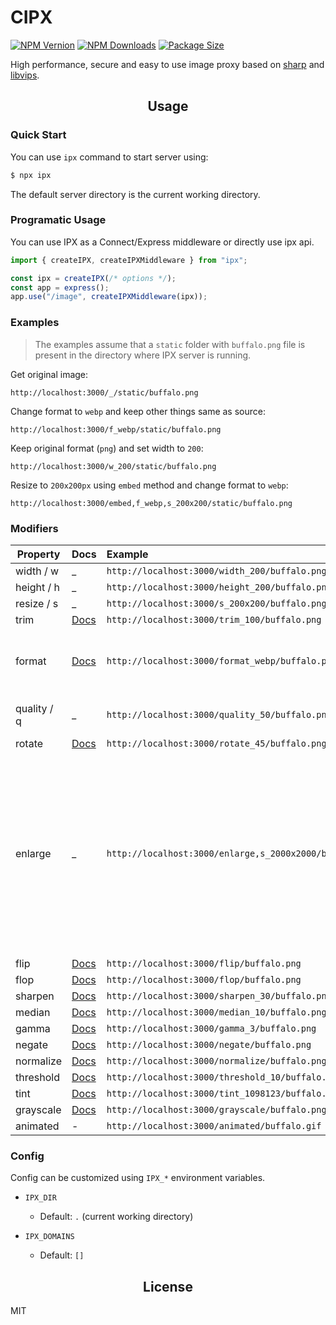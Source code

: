 # CIPX

[![NPM Vernion](https://flat.badgen.net/npm/v/ipx)](https://www.npmjs.com/package/ipx)
[![NPM Downloads](https://flat.badgen.net/npm/dt/ipx)](https://www.npmjs.com/package/ipx)
[![Package Size](https://flat.badgen.net/packagephobia/install/ipx)](https://packagephobia.now.sh/result?p=ipx)

High performance, secure and easy to use image proxy based on [sharp](https://github.com/lovell/sharp) and [libvips](https://github.com/libvips/libvips).

<h2 align="center">Usage</h2>

### Quick Start

You can use `ipx` command to start server using:

```bash
$ npx ipx
```

The default server directory is the current working directory.

### Programatic Usage

You can use IPX as a Connect/Express middleware or directly use ipx api.

```js
import { createIPX, createIPXMiddleware } from "ipx";

const ipx = createIPX(/* options */);
const app = express();
app.use("/image", createIPXMiddleware(ipx));
```

### Examples

> The examples assume that a `static` folder with `buffalo.png` file is present in the directory where IPX server is running.

Get original image:

`http://localhost:3000/_/static/buffalo.png`

Change format to `webp` and keep other things same as source:

`http://localhost:3000/f_webp/static/buffalo.png`

Keep original format (`png`) and set width to `200`:

`http://localhost:3000/w_200/static/buffalo.png`

Resize to `200x200px` using `embed` method and change format to `webp`:

`http://localhost:3000/embed,f_webp,s_200x200/static/buffalo.png`

### Modifiers

| Property    | Docs                                                            | Example                                                 | Comments                                                                                                                                                          |
| ----------- | :-------------------------------------------------------------- | :------------------------------------------------------ | :---------------------------------------------------------------------------------------------------------------------------------------------------------------- |
| width / w   | \_                                                              | `http://localhost:3000/width_200/buffalo.png`           |
| height / h  | \_                                                              | `http://localhost:3000/height_200/buffalo.png`          |
| resize / s  | \_                                                              | `http://localhost:3000/s_200x200/buffalo.png`           |
| trim        | [Docs](https://sharp.pixelplumbing.com/api-resize#trim)         | `http://localhost:3000/trim_100/buffalo.png`            |
| format      | [Docs](https://sharp.pixelplumbing.com/api-output#toformat)     | `http://localhost:3000/format_webp/buffalo.png`         | Supported format: `jpg`, `jpeg`, `png`, `webp`, `avif`, `gif`, `heif`                                                                                             |
| quality / q | \_                                                              | `http://localhost:3000/quality_50/buffalo.png`          | Accepted values: 0 to 100                                                                                                                                         |
| rotate      | [Docs](https://sharp.pixelplumbing.com/api-operation#rotate)    | `http://localhost:3000/rotate_45/buffalo.png`           |
| enlarge     | \_                                                              | `http://localhost:3000/enlarge,s_2000x2000/buffalo.png` | Allow the image to be upscaled. By default the returned image will never be larger than the source in any dimension, while preserving the requested aspect ratio. |
| flip        | [Docs](https://sharp.pixelplumbing.com/api-operation#flip)      | `http://localhost:3000/flip/buffalo.png`                |
| flop        | [Docs](https://sharp.pixelplumbing.com/api-operation#flop)      | `http://localhost:3000/flop/buffalo.png`                |
| sharpen     | [Docs](https://sharp.pixelplumbing.com/api-operation#sharpen)   | `http://localhost:3000/sharpen_30/buffalo.png`          |
| median      | [Docs](https://sharp.pixelplumbing.com/api-operation#median)    | `http://localhost:3000/median_10/buffalo.png`           |
| gamma       | [Docs](https://sharp.pixelplumbing.com/api-operation#gamma)     | `http://localhost:3000/gamma_3/buffalo.png`             |
| negate      | [Docs](https://sharp.pixelplumbing.com/api-operation#negate)    | `http://localhost:3000/negate/buffalo.png`              |
| normalize   | [Docs](https://sharp.pixelplumbing.com/api-operation#normalize) | `http://localhost:3000/normalize/buffalo.png`           |
| threshold   | [Docs](https://sharp.pixelplumbing.com/api-operation#threshold) | `http://localhost:3000/threshold_10/buffalo.png`        |
| tint        | [Docs](https://sharp.pixelplumbing.com/api-colour#tint)         | `http://localhost:3000/tint_1098123/buffalo.png`        |
| grayscale   | [Docs](https://sharp.pixelplumbing.com/api-colour#grayscale)    | `http://localhost:3000/grayscale/buffalo.png`           |
| animated    | -                                                               | `http://localhost:3000/animated/buffalo.gif`            | Experimental                                                                                                                                                      |

### Config

Config can be customized using `IPX_*` environment variables.

- `IPX_DIR`

  - Default: `.` (current working directory)

- `IPX_DOMAINS`
  - Default: `[]`

<h2 align="center">License</h2>

MIT
